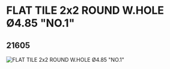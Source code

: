 # FLAT TILE 2x2 ROUND W.HOLE Ø4.85 "NO.1"
## 21605
![FLAT TILE 2x2 ROUND W.HOLE Ø4.85 "NO.1"](https://lc-www-live-s.legocdn.com/media/bricks/5/2/6117346.jpg)